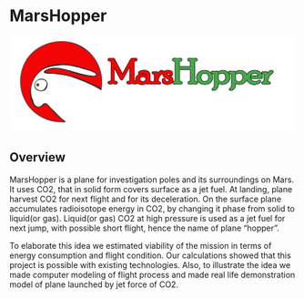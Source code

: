 # MarsHopper

![mars-hopper-logo](https://github.com/cizif/MarsHopper/blob/master/logo1.png)

## Overview

MarsHopper is a plane for investigation poles and its surroundings on Mars. It uses CO2, that in solid form covers surface as a jet fuel. At landing, plane harvest CO2 for next flight and for its deceleration. On the surface plane accumulates radioisotope energy in CO2, by changing it phase from solid to liquid(or gas). Liquid(or gas) CO2 at high pressure is used as a jet fuel for next jump, with possible short flight, hence the name of plane “hopper”.

To elaborate this idea we estimated viability of the mission in terms of energy consumption and flight condition. Our calculations showed that this project is possible with existing technologies. Also, to illustrate the idea we made computer modeling of flight process and made real life demonstration model of plane launched by jet force of CO2.
